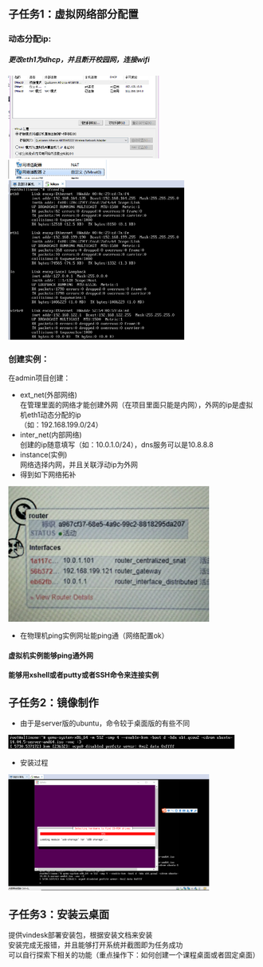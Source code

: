 ## 子任务1：虚拟网络部分配置  
### 动态分配ip:   
##### 更改eth1为dhcp，并且断开校园网，连接wifi  
<img src="https://github.com/CourseCloudDesktop/cloudDesktop/blob/kek-develop/task4/pic/2.png" width="60%">  
<img src="https://github.com/CourseCloudDesktop/cloudDesktop/blob/kek-develop/task4/pic/3.png" width="40%">  
<img src="https://github.com/CourseCloudDesktop/cloudDesktop/blob/kek-develop/task4/pic/1.png" width="70%">  
  
### 创建实例：  
在admin项目创建：  
* ext_net(外部网络)   
在管理里面的网络才能创建外网（在项目里面只能是内网），外网的ip是虚拟机eth1动态分配的ip  
（如：192.168.199.0/24）  
* inter_net(内部网络)  
创建的ip随意填写（如：10.0.1.0/24），dns服务可以是10.8.8.8  
* instance(实例)  
网络选择内网，并且关联浮动ip为外网  
* 得到如下网络拓补  
<img src="https://github.com/CourseCloudDesktop/cloudDesktop/blob/kek-develop/task4/pic/8.png" width="80%">
  
* 在物理机ping实例网址能ping通（网络配置ok）  
  
#### 虚拟机实例能够ping通外网  
#### 能够用xshell或者putty或者SSH命令来连接实例
   
## 子任务2：镜像制作  
* 由于是server版的ubuntu，命令较于桌面版的有些不同  
<img src="https://github.com/CourseCloudDesktop/cloudDesktop/blob/kek-develop/task4/pic/4.png" width="90%">  
  
* 安装过程  
<img src="https://github.com/CourseCloudDesktop/cloudDesktop/blob/kek-develop/task4/pic/5.png" width="80%">    

## 子任务3：安装云桌面  
提供vindesk部署安装包，根据安装文档来安装  
安装完成无报错，并且能够打开系统并截图即为任务成功  
可以自行探索下相关的功能（重点操作下：如何创建一个课程桌面或者固定桌面）
